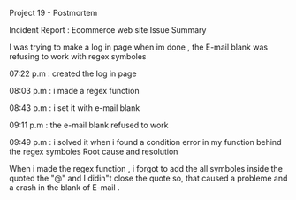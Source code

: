Project 19 - Postmortem

Incident Report : Ecommerce web site
Issue Summary

I was trying to make a log in page when im done , the E-mail blank was refusing to work with regex symboles 

07:22 p.m : created the log in page

08:03 p.m : i made a regex function

08:43 p.m : i set it with e-mail blank 

09:11 p.m : the e-mail blank refused to work

09:49 p.m : i solved it when i found a condition error in my function behind the regex symboles
Root cause and resolution

When i made the regex function , i forgot to add the all symboles inside the quoted the "@" and I didin"t close the quote so, that caused a probleme and a crash in the blank of E-mail .
